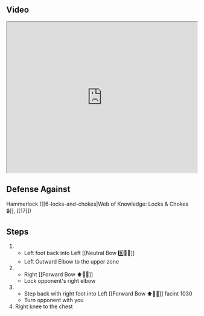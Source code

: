 ## Video

<iframe src="https://www.youtube.com/embed/-lpvjG0gD0E" width="100%" height="400"></iframe>

## Defense Against

Hammerlock ([[6-locks-and-chokes|Web of Knowledge: Locks & Chokes 🔒]], [[17]])

## Steps

1. - Left foot back into Left [[Neutral Bow 0️⃣🧍‍♂️]]
    - Left Outward Elbow to the upper zone
2. - Right [[Forward Bow ⬆️🧍‍♂️]]
    - Lock opponent's right elbow
3. - Step back with right foot into Left [[Forward Bow ⬆️🧍‍♂️]] facint 1030
    - Turn opponent with you
4. Right knee to the chest